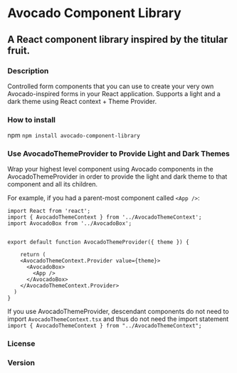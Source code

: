 # Avocado Component Library

## A React component library inspired by the titular fruit.

### Description 
Controlled form components that you can use to create your very own Avocado-inspired forms in your React application. Supports a light and a dark theme using React context + Theme Provider.

### How to install
npm
```npm install avocado-component-library```

### Use AvocadoThemeProvider to Provide Light and Dark Themes

Wrap your highest level component using Avocado components in the AvocadoThemeProvider in order to provide the light and dark theme to that component and all its children. 

For example, if you had a parent-most component called `<App />`:
```
import React from 'react';
import { AvocadoThemeContext } from '../AvocadoThemeContext';
import AvocadoBox from '../AvocadoBox';


export default function AvocadoThemeProvider({ theme }) {
    
    return (
    <AvocadoThemeContext.Provider value={theme}>
      <AvocadoBox>
        <App />
      </AvocadoBox>
    </AvocadoThemeContext.Provider>
  )
}
```
If you use AvocadoThemeProvider, descendant components do not need to import `AvocadoThemeContext.tsx` and thus do not need the import statement `import { AvocadoThemeContext } from "../AvocadoThemeContext";`

### License

### Version






